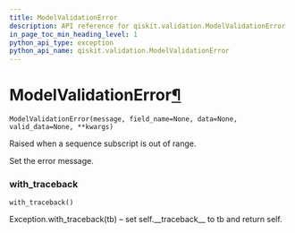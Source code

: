 ```yaml
---
title: ModelValidationError
description: API reference for qiskit.validation.ModelValidationError
in_page_toc_min_heading_level: 1
python_api_type: exception
python_api_name: qiskit.validation.ModelValidationError
---
```


# ModelValidationError[¶](#modelvalidationerror "Permalink to this headline")

<span id="qiskit.validation.ModelValidationError" />

`ModelValidationError(message, field_name=None, data=None, valid_data=None, **kwargs)`

Raised when a sequence subscript is out of range.

Set the error message.

### with\_traceback

<span id="qiskit.validation.ModelValidationError.with_traceback" />

`with_traceback()`

Exception.with\_traceback(tb) – set self.\_\_traceback\_\_ to tb and return self.


